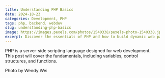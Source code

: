 ```yaml
---
title: Understanding PHP Basics
date: 2024-10-23
categories: Development, PHP
tags: php, backend, webdev
slug: understanding-php-basics
image: https://images.pexels.com/photos/1540338/pexels-photo-1540338.jpeg?auto=compress&cs=tinysrgb&w=1260&h=750&dpr=1
excerpt: Discover the essentials of PHP and how to build dynamic web pages.
---
```


PHP is a server-side scripting language designed for web development. This post will cover the fundamentals, including variables, control structures, and functions.

Photo by Wendy Wei